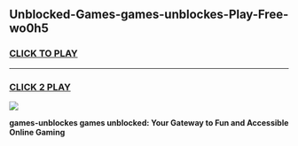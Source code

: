 
## Unblocked-Games-games-unblockes-Play-Free-wo0h5
<h3>
<a href="https://premium76.site?title=games-unblockes&ref=10A">CLICK TO PLAY</a></h3>
<hr>

<h3>
<a href="https://premium76.site?title=games-unblockes&ref=10A">CLICK 2 PLAY</a>
  
</h3>

<a href="https://premium76.site?title=games-unblockes&ref=10A"><img src="https://clearcache.store/games.png"></a>


**games-unblockes games unblocked: Your Gateway to Fun and Accessible Online Gaming**
